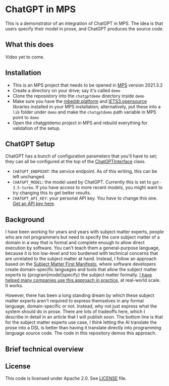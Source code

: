 # ChatGPT in MPS

This is a demonstrator of an integration of ChatGPT in MPS. The idea is that users specify their model in prose, and ChatGPT produces the source code. 


## What this does

Video yet to come.

## Installation

* This is an MPS project that needs to be opened in [MPS](http://jetbrains.com/mps/) version 2021.3.2
* Create a directory on your drive; say it's called `demo`
* Clone the reposistory into the `chatgptdemo` directory inside `demo`
* Make sure you have the [mbeddr.platform](https://github.com/mbeddr/mbeddr.core) and [IETS3.opensource](https://github.com/orgs/IETS3/packages?repo_name=iets3.opensource) libraries installed in your MPS installation; alternatively, put these into a `lib`
 folder under `demo` and make the `chatgptdemo` path variable in MPS point to `demo`
* Open the chatgptdemo project in MPS and rebuild everything for validation of the setup.


## ChatGPT Setup

ChatGPT has a bunch of configuration parameters that you'll have to set; they can all be configured at the top of the [ChatGPTInterface](http://127.0.0.1:63320/node?ref=r%3A35c2f771-4c4b-42b3-94cb-a9782f45afc3%28de.voelter.chatgpt.ide.plugin%29%2F7366371879940263257) class.

* `CHATGPT_ENDPOINT`: the service endpoint. As of this writing, this can be left unchanged.
* `CHATGPT_MODEL`: the model used by ChatGPT. Currently this is set to `gpt-3.5-turbo`. If you have access to more recent models, you might want to try changing this to get better results.
* `CHATGPT_API_KEY`: your personal API key. You *have* to change this one. [Get an API key here](https://platform.openai.com/account/api-keys).


## Background

I have been working for years and years with subject matter experts, people who are not programmers but need to specify the core subject matter of a domain in a way that is formal and complete enough to allow direct execution by software. You can't teach them a general-purpose language, because it is too low-level and too burdened with technical concerns that are unrelated to the subject matter at hand. Instead, I follow an approach based on the [Subject Matter First Manifesto](http://subjectmatterfirst.org), where software developers create domain-specific languages and tools that allow the subject matter experts to {program|model|specify} the subject matter formally. [I have helped many companies use this approach in practice](http://voelter.de), at real-world scale. It works.

However, there has been a long standing dream by which these subject matter experts aren't required to express themselves in any formal language, domain-specific or not. Instead, why not just express what the system should do in prose. There are lots of tradeoffs here, which I describe in detail in an article that I will publish soon. The bottom line is that for the subject matter experts use case, I think letting the AI translate the prose into a DSL is better than having it translate directly into programming language source code. The code in this repository demos this approach. 

## Brief technical overview


## License

This code is licensed under Apache 2.0. See [LICENSE](LICENSE) file.
